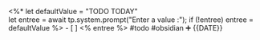<%*
let defaultValue = "TODO TODAY"  
let entree = await tp.system.prompt("Enter a value :");
if (!entree) entree = defaultValue
%>	- [ ] <% entree %>  #todo #obsidian  ➕ {{DATE}} 